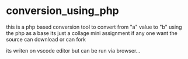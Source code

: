 # conversion_using_php
this is a php based conversion tool to convert from "a" value to "b" using the php as a base its just a collage mini  assignment if any one want the source  can download or can fork 

its writen on vscode editor but can be run via browser...
